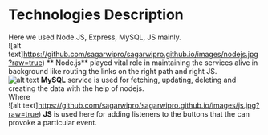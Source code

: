 # Technologies Description

Here we used Node.JS, Express, MySQL, JS mainly.<br/>
![alt text]https://github.com/sagarwipro/sagarwipro.github.io/images/nodejs.jpg?raw=true) ** Node.js** played
vital role in maintaining the services alive in background like routing
the links on the right path and right JS.<br/>
![alt text](https://github.com/sagarwipro/sagarwipro.github.io/images/mysql.png?raw=true)
**MySQL** service is
used for fetching, updating, deleting and creating the data with the help of nodejs.<br/> 
Where                         
![alt text]https://github.com/sagarwipro/sagarwipro.github.io/images/js.jpg?raw=true) **JS** is used here
for adding listeners to the buttons that the can provoke a particular event.
